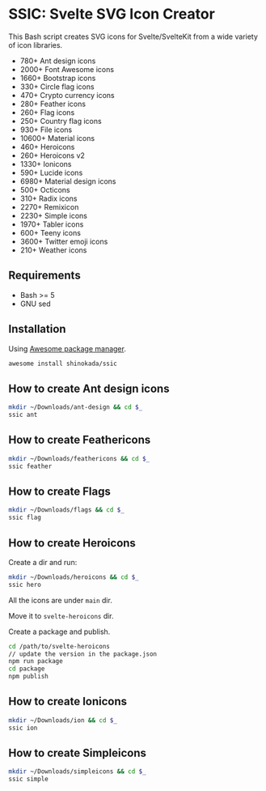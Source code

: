 # SSIC: Svelte SVG Icon Creator

This Bash script creates SVG icons for Svelte/SvelteKit from a wide variety of icon libraries.

- 780+ Ant design icons
- 2000+ Font Awesome icons
- 1660+ Bootstrap icons
- 330+ Circle flag icons
- 470+ Crypto currency icons
- 280+ Feather icons
- 260+ Flag icons
- 250+ Country flag icons
- 930+ File icons
- 10600+ Material icons
- 460+ Heroicons
- 260+ Heroicons v2
- 1330+ Ionicons
- 590+ Lucide icons
- 6980+ Material design icons
- 500+ Octicons
- 310+ Radix icons
- 2270+ Remixicon
- 2230+ Simple icons
- 1970+ Tabler icons
- 600+ Teeny icons
- 3600+ Twitter emoji icons
- 210+ Weather icons

## Requirements

- Bash >= 5
- GNU sed

## Installation

Using [Awesome package manager](https://github.com/shinokada/awesome).

```sh
awesome install shinokada/ssic
```

## How to create Ant design icons

```sh
mkdir ~/Downloads/ant-design && cd $_
ssic ant
```


## How to create Feathericons

```sh
mkdir ~/Downloads/feathericons && cd $_
ssic feather
```

## How to create Flags

```sh
mkdir ~/Downloads/flags && cd $_
ssic flag
```

## How to create Heroicons

Create a dir and run:

```sh
mkdir ~/Downloads/heroicons && cd $_
ssic hero
```

All the icons are under `main` dir.

Move it to `svelte-heroicons` dir.

Create a package and publish.

```sh
cd /path/to/svelte-heroicons
// update the version in the package.json
npm run package
cd package
npm publish
```

## How to create Ionicons

```sh
mkdir ~/Downloads/ion && cd $_
ssic ion
```

## How to create Simpleicons

```sh
mkdir ~/Downloads/simpleicons && cd $_
ssic simple
```